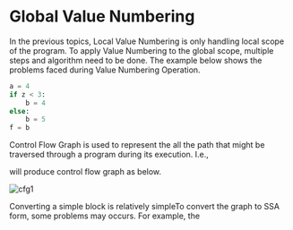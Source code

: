 # Global Value Numbering

In the previous topics, Local Value Numbering is only handling local scope of the program. To apply Value Numbering to the global scope, multiple steps and algorithm need to be done. The example below shows the problems faced during Value Numbering Operation. 

```python
a = 4
if z < 3:
    b = 4
else:
    b = 5
f = b
```



Control Flow Graph is used to represent the all the path that might be traversed through a program during its execution. I.e., 


will produce control flow graph as below. 

![cfg1]()

Converting a simple block is relatively simpleTo convert the graph to SSA form, some problems may occurs. For example, the 
